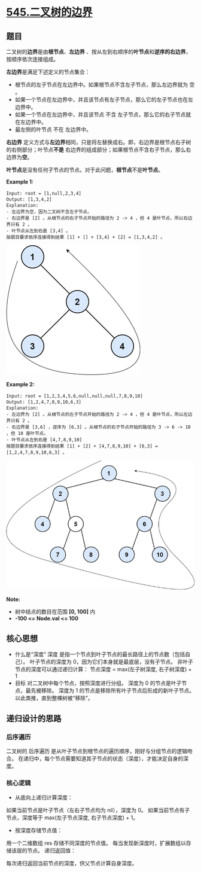 # [545.二叉树的边界](https://leetcode.cn/problems/boundary-of-binary-tree/description/?envType=study-plan-v2&envId=premium-algo-100)

## 题目

二叉树的**边界**是由**根节点**、**左边界** 、按从左到右顺序的**叶节点**和**逆序的右边界**，按顺序依次连接组成。

**左边界**是满足下述定义的节点集合：

- 根节点的左子节点在左边界中。如果根节点不含左子节点，那么左边界就为 空 。
- 如果一个节点在左边界中，并且该节点有左子节点，那么它的左子节点也在左边界中。
- 如果一个节点在左边界中，并且该节点 不含 左子节点，那么它的右子节点就在左边界中。
- 最左侧的叶节点 不在 左边界中。

**右边界** 定义方式与**左边界**相同，只是将左替换成右。即，右边界是根节点右子树的右侧部分；叶节点**不是** 右边界的组成部分；如果根节点不含右子节点，那么右边界为**空**。

**叶节点**是没有任何子节点的节点。对于此问题，**根节点**不是**叶节点**。


**Example 1:**

    Input: root = [1,null,2,3,4]
    Output: [1,3,4,2]
    Explanation:
    - 左边界为空，因为二叉树不含左子节点。
    - 右边界是 [2] 。从根节点的右子节点开始的路径为 2 -> 4 ，但 4 是叶节点，所以右边界只有 2 。
    - 叶节点从左到右是 [3,4] 。
    按题目要求依序连接得到结果 [1] + [] + [3,4] + [2] = [1,3,4,2] 。
![](./1.jpg)

**Example 2:**

    Input: root = [1,2,3,4,5,6,null,null,null,7,8,9,10]
    Output: [1,2,4,7,8,9,10,6,3]
    Explanation:
    - 左边界为 [2] 。从根节点的左子节点开始的路径为 2 -> 4 ，但 4 是叶节点，所以左边界只有 2 。
    - 右边界是 [3,6] ，逆序为 [6,3] 。从根节点的右子节点开始的路径为 3 -> 6 -> 10 ，但 10 是叶节点。
    - 叶节点从左到右是 [4,7,8,9,10]
    按题目要求依序连接得到结果 [1] + [2] + [4,7,8,9,10] + [6,3] = [1,2,4,7,8,9,10,6,3] 。
![](./2.jpg)

**Note:**
- 树中结点的数目在范围 **[0, 100]** 内
- **-100 <= Node.val <= 100**

## 核心思想
- 什么是“深度”
深度 是指一个节点到叶子节点的最长路径上的节点数（包括自己）。
叶子节点的深度为 0，因为它们本身就是最底层，没有子节点。
非叶子节点的深度可以通过递归计算：
节点深度 = max(左子树深度, 右子树深度) + 1
- 目标
对二叉树中每个节点，按照深度进行分组。
深度为 0 的节点是叶子节点，最先被移除。
深度为 1 的节点是移除所有叶子节点后形成的新叶子节点。
以此类推，直到整棵树被“移除”。

## 递归设计的思路

### 后序遍历
二叉树的 后序遍历 是从叶子节点到根节点的遍历顺序，刚好与分组节点的逻辑吻合。
在递归中，每个节点需要知道其子节点的状态（深度），才能决定自身的深度。

### 核心逻辑
- 从底向上递归计算深度：

如果当前节点是叶子节点（左右子节点均为 nil），深度为 0。
如果当前节点有子节点，深度等于 max(左子节点深度, 右子节点深度) + 1。

- 按深度存储节点值：

用一个二维数组 res 存储不同深度的节点值。
每当发现新深度时，扩展数组以存储该层的节点。
递归返回值：

每次递归返回当前节点的深度，供父节点计算自身深度。

